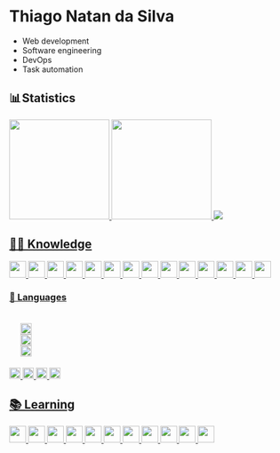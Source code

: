 # Thiago Natan da Silva

- Web development
- Software engineering
- DevOps
- Task automation

## 📊 Statistics

<div>
  <a href="https://github.com/oagarian">
  <div style="display: inline_block">
  <img height="180em" src="https://github-readme-stats.vercel.app/api?username=oagarian&show_icons=true&theme=radical&count_private=true"/>
  <img height="180em" src="https://github-readme-stats.vercel.app/api/top-langs/?username=oagarian&theme=radical&layout=compact"/>
  <img src="https://github-profile-trophy.vercel.app/?username=oagarian&theme=darkhub&">
</div>   
</div>
</div> 

## 👨‍🎓 Knowledge

<div style="display: inline_block">
  <img height="30" src="https://img.shields.io/badge/HTML-239120?style=for-the-badge&logo=html5&logoColor=white" />
  <img height="30" src="https://img.shields.io/badge/CSS-239120?&style=for-the-badge&logo=css3&logoColor=white" />
  <img height="30" src="https://img.shields.io/badge/GIT-E44C30?style=for-the-badge&logo=git&logoColor=white"/>
  <img height="30" src="https://img.shields.io/badge/Java-ED8B00?style=for-the-badge&logo=openjdk&logoColor=white" />
  <img height="30" src="https://img.shields.io/badge/Go-00ADD8?style=for-the-badge&logo=go&logoColor=white" />
  <img height="30" src="https://img.shields.io/badge/Flutter-02569B?style=for-the-badge&logo=flutter&logoColor=white" />
  <img height="30" src="https://img.shields.io/badge/Ruby-CC342D?style=for-the-badge&logo=ruby&logoColor=white" />
  <img height="30" src="https://img.shields.io/badge/MySQL-00000F?style=for-the-badge&logo=mysql&logoColor=white" />
  <img height="30" src="https://img.shields.io/badge/PostgreSQL-316192?style=for-the-badge&logo=postgresql&logoColor=white" />
  <img height="30" src="https://img.shields.io/badge/MongoDB-4EA94B?style=for-the-badge&logo=mongodb&logoColor=white" />
  <img height="30" src="https://img.shields.io/badge/Dart-0175C2?style=for-the-badge&logo=dart&logoColor=white" />
  <img height="30" src="https://img.shields.io/badge/GitHub-100000?style=for-the-badge&logo=github&logoColor=white" />
  <img height="30" src="https://img.shields.io/badge/WSL-0a97f5?style=for-the-badge&logo=linux&logoColor=white" />
  <img height="30" src="https://img.shields.io/badge/docker-%230db7ed.svg?style=for-the-badge&logo=docker&logoColor=white" />
</div>

### 🎌 Languages
<div style="display: flex; flex-direction: column; padding: 20px">
 <img height="20" src="https://img.shields.io/badge/Fluent-green"/>
 <img height="20" src="https://img.shields.io/badge/Intermediary-blue"/>
 <img height="20" src="https://img.shields.io/badge/Basic-red"/>
</div>
 

<div style="display: inline_block">
 <img height="20" src="https://img.shields.io/badge/Português-🇧🇷-green?style=flat-square"/>
 <img height="20" src="https://img.shields.io/badge/English-🇺🇸-blue?style=flat-square"/>
 <img height="20" src="https://img.shields.io/badge/Español-🇪🇸-red?style=flat-square"/>
 <img height="20" src="https://img.shields.io/badge/French-%F0%9F%87%AB%F0%9F%87%B7-blue?color=red&style=flat-square"/>


</div>

</div>

## 📚 Learning

  
<div style="display: inline_block">
  <img height="30" src="https://img.shields.io/badge/JS-F7DF1E?style=for-the-badge&logo=JS&logoColor=white" />
  <img height="30" src="https://img.shields.io/badge/Kotlin-0095D5?&style=for-the-badge&logo=kotlin&logoColor=white" />
  <img height="30" src="https://img.shields.io/badge/TensorFlow-FF6F00?style=for-the-badge&logo=tensorflow&logoColor=white" />
  <img height="30" src="https://img.shields.io/badge/Ruby_on_Rails-CC0000?style=for-the-badge&logo=ruby-on-rails&logoColor=white" />
  <img height="30" src="https://img.shields.io/badge/dialogflow-FF9800?style=for-the-badge&logo=dialogflow&logoColor=white" />
  <img height="30" src="https://img.shields.io/badge/Amazon_AWS-232F3E?style=for-the-badge&logo=amazon-aws&logoColor=white" />
  <img height="30" src="https://img.shields.io/badge/-GraphQL-E10098?style=for-the-badge&logo=graphql&logoColor=white" />
  <img height="30" src="https://img.shields.io/badge/Oracle-F80000?style=for-the-badge&logo=oracle&logoColor=black" />
  <img height="30" src="https://img.shields.io/badge/Node.js-43853D?style=for-the-badge&logo=node.js&logoColor=white" />
  <img height="30" src="https://img.shields.io/badge/redis-%23DD0031.svg?&style=for-the-badge&logo=redis&logoColor=white" />
  <img height="30" src="https://img.shields.io/badge/Redux-593D88?style=for-the-badge&logo=redux&logoColor=white" />


</div>
  </div>
